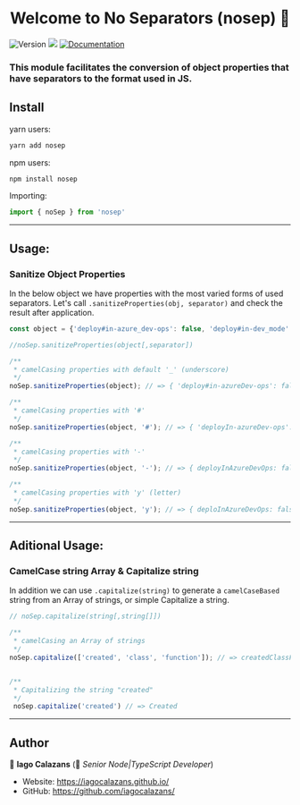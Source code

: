 <h1 align="center">Welcome to No Separators (nosep) 👋</h1>

<p>
  <img alt="Version" src="https://img.shields.io/badge/version-1.0.0-blue.svg?cacheSeconds=2592000" />
  <img src="https://img.shields.io/badge/node-14.x-blue.svg" />
  <a href="#" target="_blank">
    <img alt="Documentation" src="https://img.shields.io/badge/documentation-no-red.svg" />
  </a>
</p>

### This module facilitates the conversion of object properties that have separators to the format used in JS.

## Install
yarn users:
```sh
yarn add nosep
```
npm users:
```sh
npm install nosep
```

Importing:
```js
import { noSep } from 'nosep'
```

---

## Usage:

### Sanitize Object Properties

In the below object we have properties with the most varied forms of used separators. Let's call `.sanitizeProperties(obj, separator)` and check the result after application.

```js
const object = {'deploy#in-azure_dev-ops': false, 'deploy#in-dev_mode': true}

//noSep.sanitizeProperties(object[,separator])

/**
 * camelCasing properties with default '_' (underscore) 
 */ 
noSep.sanitizeProperties(object); // => { 'deploy#in-azureDev-ops': false, 'deploy#in-devMode': true }

/**
 * camelCasing properties with '#'
 */ 
noSep.sanitizeProperties(object, '#'); // => { 'deployIn-azureDev-ops': false, 'deployIn-devMode': true }

/**
 * camelCasing properties with '-'
 */
noSep.sanitizeProperties(object, '-'); // => { deployInAzureDevOps: false, deployInDevMode: true }

/**
 * camelCasing properties with 'y' (letter)
 */
noSep.sanitizeProperties(object, 'y'); // => { deploInAzureDevOps: false, deploInDevMode: true }

```

---


## Aditional Usage:

### CamelCase string Array & Capitalize string

In addition we can use `.capitalize(string)` to generate a `camelCaseBased` string from an Array of strings, or simple Capitalize a string.

```js 
// noSep.capitalize(string[,string[]])

/** 
 * camelCasing an Array of strings
 */
noSep.capitalize(['created', 'class', 'function']); // => createdClassFunction


/** 
 * Capitalizing the string "created"
 */
 noSep.capitalize('created') // => Created
```

---


## Author

👤 **Iago Calazans** (💼 *Senior Node|TypeScript Developer*)

* Website: https://iagocalazans.github.io/
* GitHub: https://github.com/iagocalazans/

